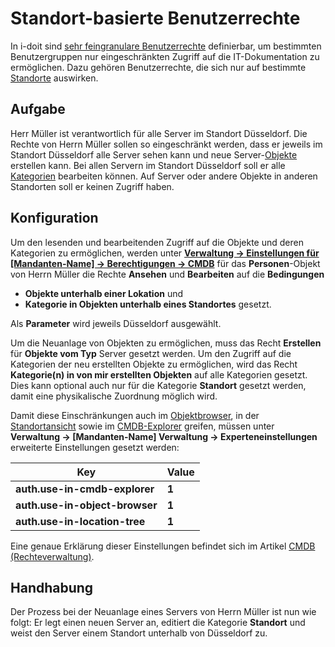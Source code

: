 # Standort-basierte Benutzerrechte

In i-doit sind [sehr feingranulare Benutzerrechte](../effizientes-dokumentieren/rechteverwaltung/index.md) definierbar, um bestimmten Benutzergruppen nur eingeschränkten Zugriff auf die IT-Dokumentation zu ermöglichen. Dazu gehören Benutzerrechte, die sich nur auf bestimmte [Standorte](../anwendungsfaelle/standorte.md) auswirken.

## Aufgabe

Herr Müller ist verantwortlich für alle Server im Standort Düsseldorf. Die Rechte von Herrn Müller sollen so eingeschränkt werden, dass er jeweils im Standort Düsseldorf alle Server sehen kann und neue Server-[Objekte](../grundlagen/struktur-it-dokumentation.md) erstellen kann. Bei allen Servern im Standort Düsseldorf soll er alle [Kategorien](../grundlagen/struktur-it-dokumentation.md) bearbeiten können. Auf Server oder andere Objekte in anderen Standorten soll er keinen Zugriff haben.

## Konfiguration

Um den lesenden und bearbeitenden Zugriff auf die Objekte und deren Kategorien zu ermöglichen, werden unter **[Verwaltung → Einstellungen für [Mandanten-Name] → Berechtigungen → CMDB](../effizientes-dokumentieren/rechteverwaltung/cmdb.md)** für das **Personen**-Objekt von Herrn Müller die Rechte  **Ansehen** und **Bearbeiten** auf die **Bedingungen**

*   **Objekte unterhalb einer Lokation** und
*   **Kategorie in Objekten unterhalb eines Standortes** gesetzt.

Als **Parameter** wird jeweils Düsseldorf ausgewählt.

Um die Neuanlage von Objekten zu ermöglichen, muss das Recht **Erstellen** für **Objekte vom Typ** Server gesetzt werden. Um den Zugriff auf die Kategorien der neu erstellten Objekte zu ermöglichen, wird das Recht **Kategorie(n) in von mir erstellten Objekten** auf alle Kategorien gesetzt. Dies kann optional auch nur für die Kategorie **Standort** gesetzt werden, damit eine physikalische Zuordnung möglich wird.

Damit diese Einschränkungen auch im [Objektbrowser](../grundlagen/objekt-beziehungen.md), in der [Standortansicht](../anwendungsfaelle/standorte.md) sowie im [CMDB-Explorer](../auswertungen/cmdb-explorer/index.md) greifen, müssen unter **Verwaltung → [Mandanten-Name] Verwaltung → Experteneinstellungen** erweiterte Einstellungen gesetzt werden:

| Key | Value |
| --- | --- |
| **auth.use-in-cmdb-explorer** | **1** |
| **auth.use-in-object-browser** | **1** |
| **auth.use-in-location-tree** | **1** |

Eine genaue Erklärung dieser Einstellungen befindet sich im Artikel [CMDB (Rechteverwaltung)](../effizientes-dokumentieren/rechteverwaltung/cmdb.md).

## Handhabung

Der Prozess bei der Neuanlage eines Servers von Herrn Müller ist nun wie folgt: Er legt einen neuen Server an, editiert die Kategorie **Standort** und weist den Server einem Standort unterhalb von Düsseldorf zu.
